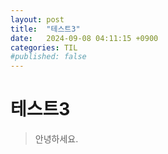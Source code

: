 ```yaml
---
layout: post
title:  "테스트3"
date:   2024-09-08 04:11:15 +0900
categories: TIL
#published: false
---
```


# 테스트3
> 안녕하세요.
